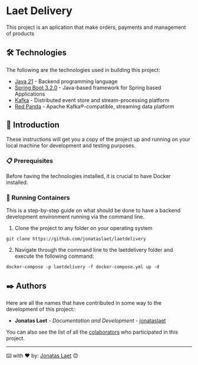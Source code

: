 # Laet Delivery

This project is an aplication that make orders, payments and management of products


## 🛠️ Technologies 

The following are the technologies used in building this project:

* [Java 21](https://www.oracle.com/java/) - Backend programming language
* [Spring Boot 3.2.0](https://spring.io/projects/spring-boot) - Java-based framework for Spring based Applications
* [Kafka](https://kafka.apache.org/documentation/) - Distributed event store and stream-processing platform
* [Red Panda](https://docs.redpanda.com/current/home/) - Apache Kafka®-compatible, streaming data platform


## 🚀 Introduction

These instructions will get you a copy of the project up and running on your local machine for development and testing purposes.


### 📋 Prerequisites

Before having the technologies installed, it is crucial to have Docker installed.


### 🔧 Running Containers

This is a step-by-step guide on what should be done to have a backend development environment running via the command line.

01. Clone the project to any folder on your operating system

```
git clone https://github.com/jonataslaet/laetdelivery
```

02. Navigate through the command line to the laetdelivery folder and execute the following command:

```
docker-compose -p laetdelivery -f docker-compose.yml up -d
```


## ✒️ Authors

Here are all the names that have contributed in some way to the development of this project::

* **Jonatas Laet** - *Documentation and Development* - [jonataslaet](https://github.com/jonataslaet)

You can also see the list of all the [colaborators](https://github.com/jonataslaet/laetdelivery/graphs/contributors) who participated in this project.


---
⌨️ with ❤️ by: 
[Jonatas Laet](https://github.com/jonataslaet) 😊
